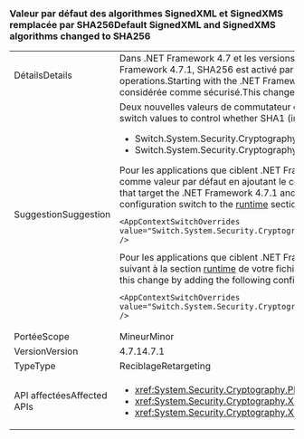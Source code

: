 ### <a name="default-signedxml-and-signedxms-algorithms-changed-to-sha256"></a><span data-ttu-id="34c9d-101">Valeur par défaut des algorithmes SignedXML et SignedXMS remplacée par SHA256</span><span class="sxs-lookup"><span data-stu-id="34c9d-101">Default SignedXML and SignedXMS algorithms changed to SHA256</span></span>

|   |   |
|---|---|
|<span data-ttu-id="34c9d-102">Détails</span><span class="sxs-lookup"><span data-stu-id="34c9d-102">Details</span></span>|<span data-ttu-id="34c9d-103">Dans .NET Framework 4.7 et les versions antérieures, SignedXML et SignedCMS utilisent par défaut SHA1 pour certaines opérations. À compter de .NET Framework 4.7.1, SHA256 est activé par défaut pour ces opérations.</span><span class="sxs-lookup"><span data-stu-id="34c9d-103">In the .NET Framework 4.7 and earlier, SignedXML and SignedCMS default to SHA1 for some operations.Starting with the .NET Framework 4.7.1, SHA256 is enabled by default for these operations.</span></span> <span data-ttu-id="34c9d-104">Ce changement est nécessaire car SHA1 n’est plus considérée comme sécurisé.</span><span class="sxs-lookup"><span data-stu-id="34c9d-104">This change is necessary because SHA1 is no longer considered to be secure.</span></span>|
|<span data-ttu-id="34c9d-105">Suggestion</span><span class="sxs-lookup"><span data-stu-id="34c9d-105">Suggestion</span></span>|<span data-ttu-id="34c9d-106">Deux nouvelles valeurs de commutateur de contexte permettent de contrôler si SHA1 (non sécurisé) ou SHA256 est utilisé par défaut :</span><span class="sxs-lookup"><span data-stu-id="34c9d-106">There are two new context switch values to control whether SHA1 (insecure) or SHA256 is used by default:</span></span><ul><li><span data-ttu-id="34c9d-107">Switch.System.Security.Cryptography.Xml.UseInsecureHashAlgorithms</span><span class="sxs-lookup"><span data-stu-id="34c9d-107">Switch.System.Security.Cryptography.Xml.UseInsecureHashAlgorithms</span></span></li><li><span data-ttu-id="34c9d-108">Switch.System.Security.Cryptography.Pkcs.UseInsecureHashAlgorithms</span><span class="sxs-lookup"><span data-stu-id="34c9d-108">Switch.System.Security.Cryptography.Pkcs.UseInsecureHashAlgorithms</span></span></li></ul><span data-ttu-id="34c9d-109">Pour les applications que ciblent .NET Framework 4.7.1 et les versions ultérieures, si l’utilisation de SHA256 n’est pas souhaitable, vous pouvez restaurer SHA1 comme valeur par défaut en ajoutant le commutateur de configuration suivant à la section [runtime](~/docs/framework/configure-apps/file-schema/runtime/runtime-element.md) de votre fichier de configuration d’application :</span><span class="sxs-lookup"><span data-stu-id="34c9d-109">For applications that target the .NET Framework 4.7.1 and later versions, if the use of SHA256 is undesirable, you can restore the default to SHA1 by adding the following configuration switch to the [runtime](~/docs/framework/configure-apps/file-schema/runtime/runtime-element.md) section of your app config file:</span></span><pre><code class="language-xml">&lt;AppContextSwitchOverrides value=&quot;Switch.System.Security.Cryptography.Xml.UseInsecureHashAlgorithms=true;Switch.System.Security.Cryptography.Pkcs.UseInsecureHashAlgorithms=true&quot; /&gt;&#13;&#10;</code></pre><span data-ttu-id="34c9d-110">Pour les applications que ciblent .NET Framework 4.7 et les versions antérieures, vous pouvez accepter ce changement en ajoutant le commutateur de configuration suivant à la section [runtime](~/docs/framework/configure-apps/file-schema/runtime/runtime-element.md) de votre fichier de configuration d’application :</span><span class="sxs-lookup"><span data-stu-id="34c9d-110">For applications that target the .NET Framework 4.7 and earlier versions, you can opt into this change by adding the following configuration switch to the [runtime](~/docs/framework/configure-apps/file-schema/runtime/runtime-element.md) section of your app config file:</span></span><pre><code class="language-xml">&lt;AppContextSwitchOverrides value=&quot;Switch.System.Security.Cryptography.Xml.UseInsecureHashAlgorithms=false;Switch.System.Security.Cryptography.Pkcs.UseInsecureHashAlgorithms=false&quot; /&gt;&#13;&#10;</code></pre>|
|<span data-ttu-id="34c9d-111">Portée</span><span class="sxs-lookup"><span data-stu-id="34c9d-111">Scope</span></span>|<span data-ttu-id="34c9d-112">Mineur</span><span class="sxs-lookup"><span data-stu-id="34c9d-112">Minor</span></span>|
|<span data-ttu-id="34c9d-113">Version</span><span class="sxs-lookup"><span data-stu-id="34c9d-113">Version</span></span>|<span data-ttu-id="34c9d-114">4.7.1</span><span class="sxs-lookup"><span data-stu-id="34c9d-114">4.7.1</span></span>|
|<span data-ttu-id="34c9d-115">Type</span><span class="sxs-lookup"><span data-stu-id="34c9d-115">Type</span></span>|<span data-ttu-id="34c9d-116">Reciblage</span><span class="sxs-lookup"><span data-stu-id="34c9d-116">Retargeting</span></span>|
|<span data-ttu-id="34c9d-117">API affectées</span><span class="sxs-lookup"><span data-stu-id="34c9d-117">Affected APIs</span></span>|<ul><li><xref:System.Security.Cryptography.Pkcs.CmsSigner?displayProperty=nameWithType></li><li><xref:System.Security.Cryptography.Xml.SignedXml?displayProperty=nameWithType></li><li><xref:System.Security.Cryptography.Xml.Reference?displayProperty=nameWithType></li></ul>|

